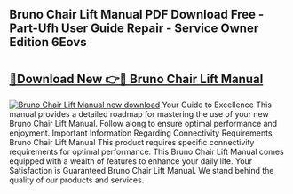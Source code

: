 ## Bruno Chair Lift Manual PDF Download Free - Part-Ufh User Guide Repair - Service Owner Edition 6Eovs

# <h2><a href="http://bc48140.oget.top/?id=Bruno+Chair+Lift+Manual">🔗Download New 👉🔴 Bruno Chair Lift Manual</a></h2>

[![Bruno Chair Lift Manual new download](https://i.imgur.com/5g1atiW.png)](http://bc48140.oget.top/?id=Bruno+Chair+Lift+Manual)
Your Guide to Excellence This manual provides a detailed roadmap for mastering the use of your new Bruno Chair Lift Manual. Follow along to ensure optimal performance and enjoyment. Important Information Regarding Connectivity Requirements Bruno Chair Lift Manual This product requires specific connectivity requirements for optimal performance. This Bruno Chair Lift Manual comes equipped with a wealth of features to enhance your daily life. Your Satisfaction is Guaranteed Bruno Chair Lift Manual. We stand behind the quality of our products and services.
